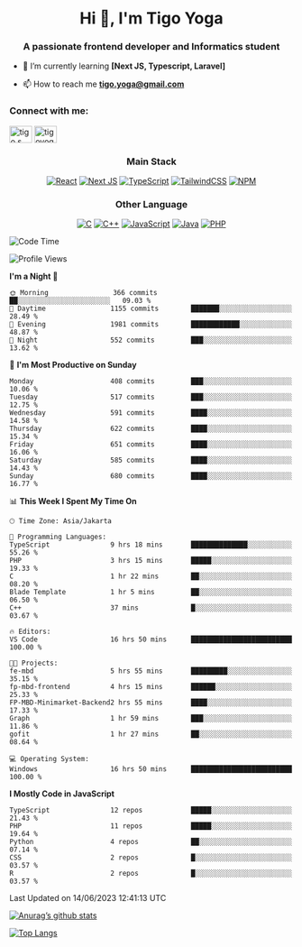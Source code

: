 
<h1 align="center">Hi 👋, I'm Tigo Yoga</h1>
<h3 align="center">A passionate frontend developer and Informatics student</h3>

- 🌱 I’m currently learning **[Next JS, Typescript, Laravel]**

- 📫 How to reach me **tigo.yoga@gmail.com**

<h3 align="left">Connect with me:</h3>
<p align="left">
<a href="https://linkedin.com/in/tigo s yoga" target="blank"><img align="center" src="https://raw.githubusercontent.com/rahuldkjain/github-profile-readme-generator/master/src/images/icons/Social/linked-in-alt.svg" alt="tigo s yoga" height="30" width="40" /></a>
<a href="https://instagram.com/tigoyoga" target="blank"><img align="center" src="https://raw.githubusercontent.com/rahuldkjain/github-profile-readme-generator/master/src/images/icons/Social/instagram.svg" alt="tigoyoga" height="30" width="40" /></a>
</p>



<h3 align="center">Main Stack</h3>
<div align="center">
  
  <a href="">![React](https://img.shields.io/badge/react-%2320232a.svg?style=for-the-badge&logo=react&logoColor=%2361DAFB)</a>
  <a href="">![Next JS](https://img.shields.io/badge/Next-black?style=for-the-badge&logo=next.js&logoColor=white)</a>
   <a href="">![TypeScript](https://img.shields.io/badge/typescript-%23007ACC.svg?style=for-the-badge&logo=typescript&logoColor=white)</a>
  <a href="">![TailwindCSS](https://img.shields.io/badge/tailwindcss-%2338B2AC.svg?style=for-the-badge&logo=tailwind-css&logoColor=white)</a>
  <a href="">![NPM](https://img.shields.io/badge/NPM-%23000000.svg?style=for-the-badge&logo=npm&logoColor=white)</a>
</div>
<h3 align="center">Other Language</h3>
<div align="center">
  
  <a href="">![C](https://img.shields.io/badge/c-%2300599C.svg?style=for-the-badge&logo=c&logoColor=white)</a>
  <a href="">![C++](https://img.shields.io/badge/c++-%2300599C.svg?style=for-the-badge&logo=c%2B%2B&logoColor=white)</a>
  <a href="">![JavaScript](https://img.shields.io/badge/javascript-%23323330.svg?style=for-the-badge&logo=javascript&logoColor=%23F7DF1E)</a>
  <a href="">![Java](https://img.shields.io/badge/java-%23ED8B00.svg?style=for-the-badge&logo=java&logoColor=white)</a>
  <a href="">![PHP](https://img.shields.io/badge/php-%23777BB4.svg?style=for-the-badge&logo=php&logoColor=white)</a>
</div>

<!--START_SECTION:waka-->
![Code Time](http://img.shields.io/badge/Code%20Time-386%20hrs%2044%20mins-blue)

![Profile Views](http://img.shields.io/badge/Profile%20Views-73-blue)

**I'm a Night 🦉** 

```text
🌞 Morning                366 commits         ██░░░░░░░░░░░░░░░░░░░░░░░   09.03 % 
🌆 Daytime                1155 commits        ███████░░░░░░░░░░░░░░░░░░   28.49 % 
🌃 Evening                1981 commits        ████████████░░░░░░░░░░░░░   48.87 % 
🌙 Night                  552 commits         ███░░░░░░░░░░░░░░░░░░░░░░   13.62 % 
```
📅 **I'm Most Productive on Sunday** 

```text
Monday                   408 commits         ███░░░░░░░░░░░░░░░░░░░░░░   10.06 % 
Tuesday                  517 commits         ███░░░░░░░░░░░░░░░░░░░░░░   12.75 % 
Wednesday                591 commits         ████░░░░░░░░░░░░░░░░░░░░░   14.58 % 
Thursday                 622 commits         ████░░░░░░░░░░░░░░░░░░░░░   15.34 % 
Friday                   651 commits         ████░░░░░░░░░░░░░░░░░░░░░   16.06 % 
Saturday                 585 commits         ████░░░░░░░░░░░░░░░░░░░░░   14.43 % 
Sunday                   680 commits         ████░░░░░░░░░░░░░░░░░░░░░   16.77 % 
```


📊 **This Week I Spent My Time On** 

```text
🕑︎ Time Zone: Asia/Jakarta

💬 Programming Languages: 
TypeScript               9 hrs 18 mins       ██████████████░░░░░░░░░░░   55.26 % 
PHP                      3 hrs 15 mins       █████░░░░░░░░░░░░░░░░░░░░   19.33 % 
C                        1 hr 22 mins        ██░░░░░░░░░░░░░░░░░░░░░░░   08.20 % 
Blade Template           1 hr 5 mins         ██░░░░░░░░░░░░░░░░░░░░░░░   06.50 % 
C++                      37 mins             █░░░░░░░░░░░░░░░░░░░░░░░░   03.67 % 

🔥 Editors: 
VS Code                  16 hrs 50 mins      █████████████████████████   100.00 % 

🐱‍💻 Projects: 
fe-mbd                   5 hrs 55 mins       █████████░░░░░░░░░░░░░░░░   35.15 % 
fp-mbd-frontend          4 hrs 15 mins       ██████░░░░░░░░░░░░░░░░░░░   25.33 % 
FP-MBD-Minimarket-Backend2 hrs 55 mins       ████░░░░░░░░░░░░░░░░░░░░░   17.33 % 
Graph                    1 hr 59 mins        ███░░░░░░░░░░░░░░░░░░░░░░   11.86 % 
gofit                    1 hr 27 mins        ██░░░░░░░░░░░░░░░░░░░░░░░   08.64 % 

💻 Operating System: 
Windows                  16 hrs 50 mins      █████████████████████████   100.00 % 
```

**I Mostly Code in JavaScript** 

```text
TypeScript               12 repos            █████░░░░░░░░░░░░░░░░░░░░   21.43 % 
PHP                      11 repos            █████░░░░░░░░░░░░░░░░░░░░   19.64 % 
Python                   4 repos             ██░░░░░░░░░░░░░░░░░░░░░░░   07.14 % 
CSS                      2 repos             █░░░░░░░░░░░░░░░░░░░░░░░░   03.57 % 
R                        2 repos             █░░░░░░░░░░░░░░░░░░░░░░░░   03.57 % 
```




 Last Updated on 14/06/2023 12:41:13 UTC
<!--END_SECTION:waka-->

[![Anurag’s github stats](https://github-readme-stats.vercel.app/api?username=tigoyoga)](https://github.com/tigoyoga)

[![Top Langs](https://github-readme-stats.vercel.app/api/top-langs/?username=tigoyoga&layout=compact)](https://github.com/tigoyoga)
